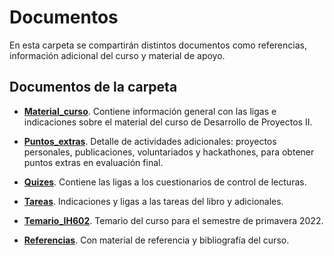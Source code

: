 # Documentos
En esta carpeta se compartirán distintos documentos como referencias, información adicional del curso y material de apoyo.

## Documentos de la carpeta

- [__Material_curso__](https://github.com/vcuspinera/UDG_MCD_Project_Dev_II/blob/main/docs/Material_curso.md). Contiene información general con las ligas e indicaciones sobre el material del curso de Desarrollo de Proyectos II.

- [__Puntos_extras__](https://github.com/vcuspinera/UDG_MCD_Project_Dev_II/blob/main/docs/Puntos_extras.md). Detalle de actividades adicionales: proyectos personales, publicaciones, voluntariados y hackathones, para obtener puntos extras en evaluación final.

- [__Quizes__](https://github.com/vcuspinera/UDG_MCD_Project_Dev_II/blob/main/docs/Quizes.md). Contiene las ligas a los cuestionarios de control de lecturas.

- [__Tareas__](https://github.com/vcuspinera/UDG_MCD_Project_Dev_II/blob/main/docs/Tareas.md). Indicaciones y ligas a las tareas del libro y adicionales.

- [__Temario_IH602__](https://github.com/vcuspinera/UDG_MCD_Project_Dev_II/blob/main/docs/Temario_IH602.pdf). Temario del curso para el semestre de primavera 2022.

- [__Referencias__](https://github.com/vcuspinera/UDG_MCD_Project_Dev_II/blob/main/docs/Referencias.md). Con material de referencia y bibliografía del curso.
